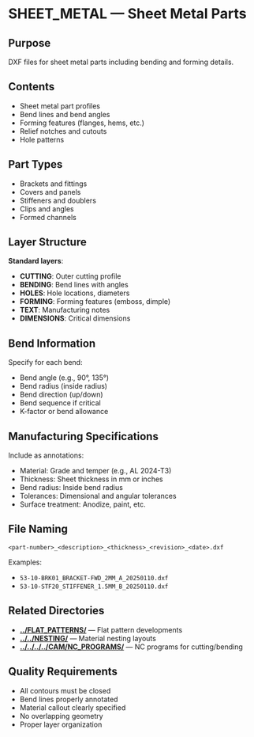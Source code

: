 # SHEET_METAL — Sheet Metal Parts

## Purpose
DXF files for sheet metal parts including bending and forming details.

## Contents
- Sheet metal part profiles
- Bend lines and bend angles
- Forming features (flanges, hems, etc.)
- Relief notches and cutouts
- Hole patterns

## Part Types
- Brackets and fittings
- Covers and panels
- Stiffeners and doublers
- Clips and angles
- Formed channels

## Layer Structure
**Standard layers**:
- **CUTTING**: Outer cutting profile
- **BENDING**: Bend lines with angles
- **HOLES**: Hole locations, diameters
- **FORMING**: Forming features (emboss, dimple)
- **TEXT**: Manufacturing notes
- **DIMENSIONS**: Critical dimensions

## Bend Information
Specify for each bend:
- Bend angle (e.g., 90°, 135°)
- Bend radius (inside radius)
- Bend direction (up/down)
- Bend sequence if critical
- K-factor or bend allowance

## Manufacturing Specifications
Include as annotations:
- Material: Grade and temper (e.g., AL 2024-T3)
- Thickness: Sheet thickness in mm or inches
- Bend radius: Inside bend radius
- Tolerances: Dimensional and angular tolerances
- Surface treatment: Anodize, paint, etc.

## File Naming
```
<part-number>_<description>_<thickness>_<revision>_<date>.dxf
```

Examples:
- `53-10-BRK01_BRACKET-FWD_2MM_A_20250110.dxf`
- `53-10-STF20_STIFFENER_1.5MM_B_20250110.dxf`

## Related Directories
- **[../FLAT_PATTERNS/](../FLAT_PATTERNS/)** — Flat pattern developments
- **[../../NESTING/](../../NESTING/)** — Material nesting layouts
- **[../../../../CAM/NC_PROGRAMS/](../../../../CAM/NC_PROGRAMS/)** — NC programs for cutting/bending

## Quality Requirements
- All contours must be closed
- Bend lines properly annotated
- Material callout clearly specified
- No overlapping geometry
- Proper layer organization
